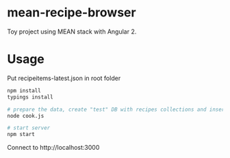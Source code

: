 # mean-recipe-browser
Toy project using MEAN stack with Angular 2. 

# Usage
Put recipeitems-latest.json in root folder

```bash
npm install
typings install

# prepare the data, create "test" DB with recipes collections and insert data
node cook.js

# start server 
npm start
```

Connect to http://localhost:3000
